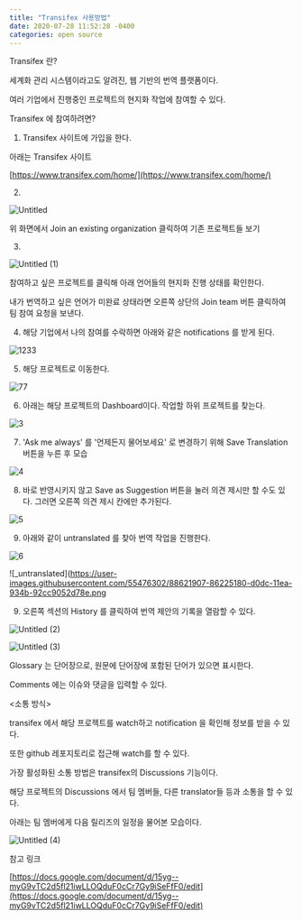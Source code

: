 ```yaml
---
title: "Transifex 사용방법"
date: 2020-07-28 11:52:28 -0400
categories: open source
---
```


Transifex 란?

세계화 관리 시스템이라고도 알려진, 웹 기반의 번역 플랫폼이다.

여러 기업에서 진행중인 프로젝트의 현지화 작업에 참여할 수 있다.

Transifex 에 참여하려면?

1. Transifex 사이트에 가입을 한다.

아래는 Transifex 사이트

[https://www.transifex.com/home/](https://www.transifex.com/home/)


2.


![Untitled](https://user-images.githubusercontent.com/55476302/88620485-1d85a580-d0d9-11ea-855a-fd116c8d72be.png)


위 화면에서 Join an existing organization 클릭하여 기존 프로젝트들 보기

3. 


![Untitled (1)](https://user-images.githubusercontent.com/55476302/88620561-502f9e00-d0d9-11ea-8aa0-762127a383ce.png)

참여하고 싶은 프로젝트를 클릭해 아래 언어들의 현지화 진행 상태를 확인한다.

내가 번역하고 싶은 언어가 미완료 상태라면 오른쪽 상단의 Join team 버튼 클릭하여 팀 참여 요청을 보낸다.

4. 해당 기업에서 나의 참여를 수락하면 아래와 같은 notifications 를 받게 된다.


![1233](https://user-images.githubusercontent.com/55476302/88621140-a94c0180-d0da-11ea-82d7-b9f4cf1e0bae.png)

5. 해당 프로젝트로 이동한다.

![77](https://user-images.githubusercontent.com/55476302/88621653-fc728400-d0db-11ea-92c1-1cb653d9e1e0.png)

6. 아래는 해당 프로젝트의 Dashboard이다. 작업할 하위 프로젝트를 찾는다.

![3](https://user-images.githubusercontent.com/55476302/88621724-288e0500-d0dc-11ea-9501-ee4c4a4d7559.png)


7. 'Ask me always' 를 '언제든지 물어보세요' 로 변경하기 위해 Save Translation 버튼을 누른 후 모습

![4](https://user-images.githubusercontent.com/55476302/88621723-27f56e80-d0dc-11ea-8727-180c5116a35a.png)

8. 바로 반영시키지 않고 Save as Suggestion 버튼을 눌러 의견 제시만 할 수도 있다. 그러면 오른쪽 의견 제시 칸에만 추가된다.

![5](https://user-images.githubusercontent.com/55476302/88621722-275cd800-d0dc-11ea-9c5e-d76b36d24103.png)

9. 아래와 같이 untranslated 를 찾아 번역 작업을 진행한다.

![6](https://user-images.githubusercontent.com/55476302/88621718-26c44180-d0dc-11ea-9149-77bec57643f2.png)

![_untranslated](https://user-images.githubusercontent.com/55476302/88621907-86225180-d0dc-11ea-934b-92cc9052d78e.png

9. 오른쪽 섹션의 History 를 클릭하여 번역 제안의 기록을 열람할 수 있다.

![Untitled (2)](https://user-images.githubusercontent.com/55476302/88621951-9fc39900-d0dc-11ea-87d7-faa253018914.png)

![Untitled (3)](https://user-images.githubusercontent.com/55476302/88621950-9f2b0280-d0dc-11ea-90da-b297fcad1bde.png)

Glossary 는 단어장으로, 원문에 단어장에 포함된 단어가 있으면 표시한다.

Comments 에는 이슈와 댓글을 입력할 수 있다.

<소통 방식>

transifex 에서 해당 프로젝트를 watch하고 notification 을 확인해 정보를 받을 수 있다.

또한 github 레포지토리로 접근해 watch를 할 수 있다.

가장 활성화된 소통 방법은 transifex의 Discussions 기능이다.

해당 프로젝트의 Discussions 에서 팀 멤버들, 다른 translator들 등과 소통을 할 수 있다.  

아래는 팀 멤버에게 다음 릴리즈의 일정을 물어본 모습이다.

![Untitled (4)](https://user-images.githubusercontent.com/55476302/88621946-9df9d580-d0dc-11ea-9087-f3e1fa388da0.png)

참고 링크

[https://docs.google.com/document/d/15yg--myG9vTC2d5fl21iwLLOQduF0cCr7Gy9iSeFfF0/edit](https://docs.google.com/document/d/15yg--myG9vTC2d5fl21iwLLOQduF0cCr7Gy9iSeFfF0/edit)
